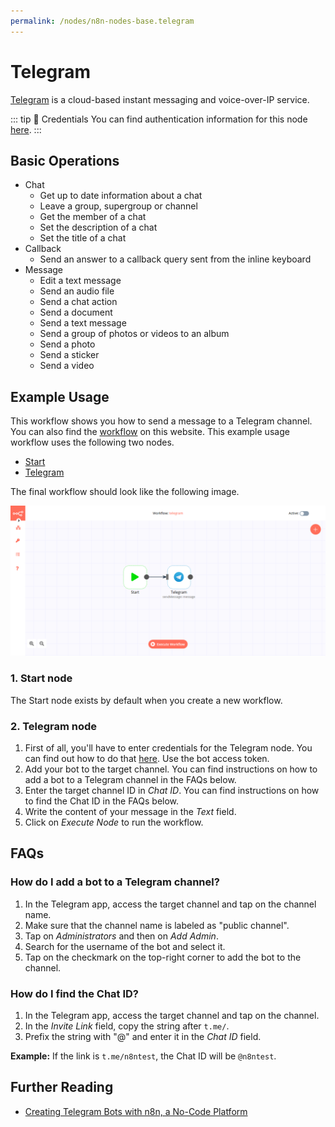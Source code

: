 ```yaml
---
permalink: /nodes/n8n-nodes-base.telegram
---
```


# Telegram

[Telegram](https://telegram.org) is a cloud-based instant messaging and voice-over-IP service.

::: tip 🔑 Credentials
You can find authentication information for this node [here](../../../credentials/Telegram/README.md).
:::

## Basic Operations

- Chat
	- Get up to date information about a chat
	- Leave a group, supergroup or channel
	- Get the member of a chat
	- Set the description of a chat
	- Set the title of a chat
- Callback
	- Send an answer to a callback query sent from the inline keyboard
- Message
	- Edit a text message
	- Send an audio file
	- Send a chat action
	- Send a document
	- Send a text message
	- Send a group of photos or videos to an album
	- Send a photo
	- Send a sticker
	- Send a video

## Example Usage

This workflow shows you how to send a message to a Telegram channel. You can also find the [workflow](https://n8n.io/workflows/451) on this website. This example usage workflow uses the following two nodes.
- [Start](../../core-nodes/Start/README.md)
- [Telegram]()

The final workflow should look like the following image.

![A workflow with the Telegram node](./workflow.png)

### 1. Start node

The Start node exists by default when you create a new workflow.

### 2. Telegram node

1. First of all, you'll have to enter credentials for the Telegram node. You can find out how to do that [here](../../../credentials/Telegram/README.md). Use the bot access token.
2. Add your bot to the target channel. You can find instructions on how to add a bot to a Telegram channel in the FAQs below.
3. Enter the target channel ID in *Chat ID*. You can find instructions on how to find the Chat ID in the FAQs below.
4. Write the content of your message in the *Text* field.
5. Click on *Execute Node* to run the workflow.

## FAQs

### How do I add a bot to a Telegram channel?

1. In the Telegram app, access the target channel and tap on the channel name.
2. Make sure that the channel name is labeled as "public channel".
3. Tap on *Administrators* and then on *Add Admin*.
4. Search for the username of the bot and select it.
5. Tap on the checkmark on the top-right corner to add the bot to the channel.

### How do I find the Chat ID?

1. In the Telegram app, access the target channel and tap on the channel.
2. In the *Invite Link* field, copy the string after `t.me/`.
3. Prefix the string with "@" and enter it in the *Chat ID* field.

**Example:** If the link is `t.me/n8ntest`, the Chat ID will be `@n8ntest`.

## Further Reading

- [Creating Telegram Bots with n8n, a No-Code Platform](https://medium.com/n8n-io/creating-telegram-bots-with-n8n-a-no-code-platform-fdf1f0928da7)
